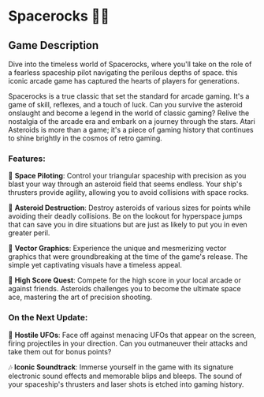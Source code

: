 # Spacerocks 🌌💥

## Game Description

Dive into the timeless world of Spacerocks, where you'll take on the role of a fearless spaceship pilot navigating the perilous depths of space. this iconic arcade game has captured the hearts of players for generations.

Spacerocks is a true classic that set the standard for arcade gaming. It's a game of skill, reflexes, and a touch of luck. Can you survive the asteroid onslaught and become a legend in the world of classic gaming? Relive the nostalgia of the arcade era and embark on a journey through the stars. Atari Asteroids is more than a game; it's a piece of gaming history that continues to shine brightly in the cosmos of retro gaming.

### Features:

🚀 **Space Piloting**: Control your triangular spaceship with precision as you blast your way through an asteroid field that seems endless. Your ship's thrusters provide agility, allowing you to avoid collisions with space rocks.

💎 **Asteroid Destruction**: Destroy asteroids of various sizes for points while avoiding their deadly collisions. Be on the lookout for hyperspace jumps that can save you in dire situations but are just as likely to put you in even greater peril.

🌠 **Vector Graphics**: Experience the unique and mesmerizing vector graphics that were groundbreaking at the time of the game's release. The simple yet captivating visuals have a timeless appeal.

🎯 **High Score Quest**: Compete for the high score in your local arcade or against friends. Asteroids challenges you to become the ultimate space ace, mastering the art of precision shooting.

### On the Next Update:

👾 **Hostile UFOs**: Face off against menacing UFOs that appear on the screen, firing projectiles in your direction. Can you outmaneuver their attacks and take them out for bonus points?

🎶 **Iconic Soundtrack**: Immerse yourself in the game with its signature electronic sound effects and memorable blips and bleeps. The sound of your spaceship's thrusters and laser shots is etched into gaming history.

